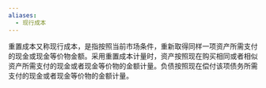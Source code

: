 ```yaml
---
aliases:
  - 现行成本
---
```

重置成本又称现行成本，是指按照当前市场条件，重新取得同样一项资产所需支付的现金或现金等价物金额。采用重置成本计量时，资产按照现在购买相同或者相似资产所需支付的现金或者现金等价物的金额计量。负债按照现在偿付该项债务所需支付的现金或者现金等价物的金额计量。